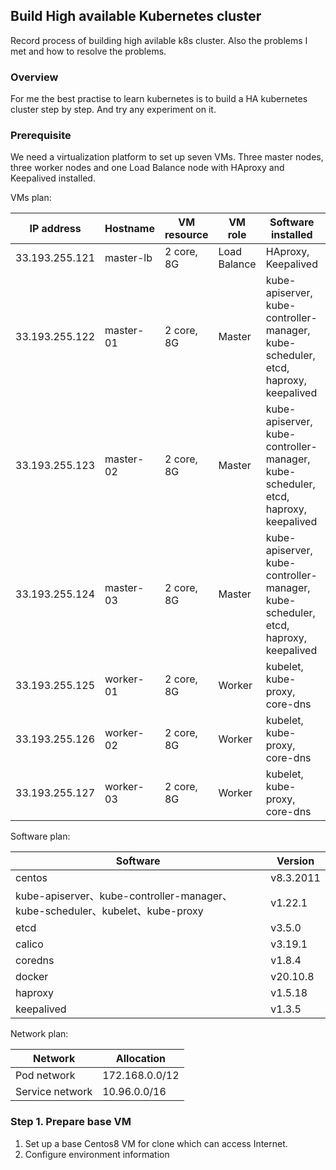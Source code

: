 ## Build High available Kubernetes cluster

Record process of building high avilable k8s cluster.
Also the problems I met and how to resolve the problems.

### Overview

For me the best practise to learn kubernetes is to build a HA kubernetes cluster step by step. And try any experiment on it.

### Prerequisite

We need a virtualization platform to set up seven VMs. Three master nodes, three worker nodes and one Load Balance node with
HAproxy and Keepalived installed.

VMs plan:

| IP address | Hostname | VM resource | VM role | Software installed | OS installed |
| ---- | ---- | ---- | ---- | ---- | ---- |
| 33.193.255.121 | master-lb | 2 core, 8G | Load Balance | HAproxy, Keepalived | Centos8 |
| 33.193.255.122 | master-01 | 2 core, 8G | Master | kube-apiserver, kube-controller-manager, kube-scheduler, etcd, haproxy, keepalived | Centos8 |
| 33.193.255.123 | master-02 | 2 core, 8G | Master | kube-apiserver, kube-controller-manager, kube-scheduler, etcd, haproxy, keepalived | Centos8 |
| 33.193.255.124 | master-03 | 2 core, 8G | Master | kube-apiserver, kube-controller-manager, kube-scheduler, etcd, haproxy, keepalived | Centos8 |
| 33.193.255.125 | worker-01 | 2 core, 8G | Worker | kubelet, kube-proxy, core-dns | Centos8 |
| 33.193.255.126 | worker-02 | 2 core, 8G | Worker | kubelet, kube-proxy, core-dns | Centos8 |
| 33.193.255.127 | worker-03 | 2 core, 8G | Worker | kubelet, kube-proxy, core-dns | Centos8 |

Software plan:

| Software | Version |
| ---- | ---- |
| centos | v8.3.2011 |
| kube-apiserver、kube-controller-manager、kube-scheduler、kubelet、kube-proxy | v1.22.1 |
| etcd | v3.5.0 |
| calico | v3.19.1 |
| coredns | v1.8.4 |
| docker | v20.10.8 |
| haproxy | v1.5.18 |
| keepalived | v1.3.5 |

Network plan:

| Network | Allocation |
| ---- | ---- |
| Pod network | 172.168.0.0/12 |
| Service network | 10.96.0.0/16 |
### Step 1. Prepare base VM

1. Set up a base Centos8 VM for clone which can access Internet.
2. Configure environment information
